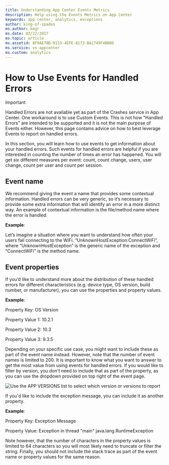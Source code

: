 ```yaml
---
title: Understanding App Center Events Metrics
description: Help using the Events Metrics on App Center
keywords: app center, analytics, exceptions
author: king-of-spades
ms.author: kegr
ms.date: 03/22/2017
ms.topic: article
ms.assetid: 8F9AE70D-9153-4EFE-8173-BA1749F4BB0D
ms.service: vs-appcenter
ms.custom: analytics
---
```


# How to Use Events for Handled Errors

> [!IMPORTANT]
> Handled Errors are not available yet as part of the Crashes service in App Center. One workaround is to use Custom Events. This is not how "Handled Errors" are intended to be supported and it is not the main purpose of Events either. However, this page contains advice on how to best leverage Events to report on handled errors.

In this section, you will learn how to use events to get information about your handled errors. Such events for handled errors are helpful if you are interested in counting the number of times an error has happened. You will get six different measures per event: count, count change, users, user change, count per user and count per session.

## Event name

We recommend giving the event a name that provides some contextual information. Handled errors can be very generic, so it’s necessary to provide some extra information that will identify an error in a more distinct way. An example of contextual information is the file/method name where the error is handled.

**Example**:

Let’s imagine a situation where you want to understand how often your users fail connecting to the WiFi.
“UnknownHostException:ConnectWiFi”, where “UnknownHostException” is the generic name of the exception and “ConnectWiFi” is the method name.

## Event properties

If you’d like to understand more about the distribution of these handled errors for different characteristics (e.g. device type, OS version, build number, or manufacturer), you can use the properties and property values.

**Example**:

Property Key: OS Version

Property Value 1: 10.2.1

Property Value 2: 10.3

Property Value 3: 9.3.5

Depending on your specific use case, you might want to include these as part of the event name instead. However, note that the number of event names is limited to 200. It is important to know what you want to answer to get the most value from using events for handled errors.
If you would like to filter by version, you don't need to include that as part of the property, as you can use the dropdown provided on top right of the event page.

![Use the APP VERSIONS list to select which version or versions to report](~/analytics/images/version-filtering.PNG)

If you'd like to include the exception message, you can include it as another property.

**Example**:

Property Key: Exception Message

Property Value: Exception in thread "main" java.lang.RuntimeException


Note however, that the number of characters in the property values is limited to 64 characters so you will most likely need to truncate or filter the string. Finally, you should not include the stack trace as part of the event name or property values for the same reason.
